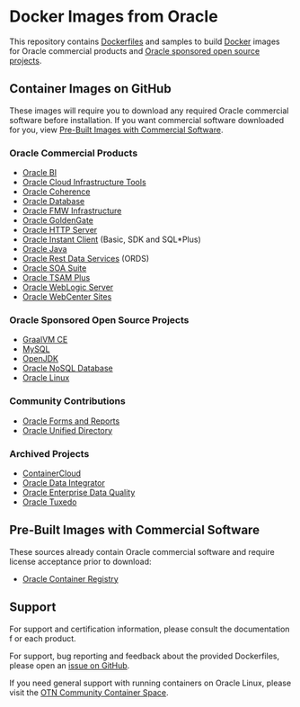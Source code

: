 # Docker Images from Oracle

This repository contains [Dockerfiles](https://docs.docker.com/engine/reference/builder/)
and samples to build [Docker](https://www.docker.com/what-docker) images for
Oracle commercial products and [Oracle sponsored open source projects](https://oss.oracle.com).

## Container Images on GitHub

These images will require you to download any required Oracle commercial
software before installation. If you want commercial software downloaded for you,
 view [Pre-Built Images with Commercial Software](#pre-built-images-with-commercial-software).

### Oracle Commercial Products

- [Oracle BI](/OracleBI)
- [Oracle Cloud Infrastructure Tools](/OracleCloudInfrastructure)
- [Oracle Coherence](/OracleCoherence)
- [Oracle Database](/OracleDatabase)
- [Oracle FMW Infrastructure](/OracleFMWInfrastructure)
- [Oracle GoldenGate](/OracleGoldenGate)
- [Oracle HTTP Server](/OracleHTTPServer)
- [Oracle Instant Client](/OracleInstantClient) (Basic, SDK and SQL*Plus)
- [Oracle Java](/OracleJava)
- [Oracle Rest Data Services](OracleRestDataServices) (ORDS)
- [Oracle SOA Suite](/OracleSOASuite)
- [Oracle TSAM Plus](/OracleTuxedo/tsam)
- [Oracle WebLogic Server](/OracleWebLogic)
- [Oracle WebCenter Sites](/OracleWebCenterSites)

### Oracle Sponsored Open Source Projects

- [GraalVM CE](/GraalVM)
- [MySQL](https://github.com/mysql/mysql-docker)
- [OpenJDK](/OpenJDK)
- [Oracle NoSQL Database](/NoSQL)
- [Oracle Linux](https://github.com/oracle/container-images)

### Community Contributions

- [Oracle Forms and Reports](https://github.com/oracle/docker-images/issues/212)
- [Oracle Unified Directory](Contrib/OracleUnifiedDirectory/)

### Archived Projects

- [ContainerCloud](/Archive/ContainerCloud)
- [Oracle Data Integrator](/Archive/OracleDataIntegrator)
- [Oracle Enterprise Data Quality](/Archive/OracleEDQ)
- [Oracle Tuxedo](/Archive/OracleTuxedo)

## Pre-Built Images with Commercial Software

These sources already contain Oracle commercial software and require license
acceptance prior to download:

- [Oracle Container Registry](https://container-registry.oracle.com)

## Support

For support and certification information, please consult the documentation f
or each product.

For support, bug reporting and feedback about the provided Dockerfiles, please
open an [issue on GitHub](https://github.com/oracle/docker-images/issues).

If you need general support with running containers on Oracle Linux, please
visit the [OTN Community Container Space](https://community.oracle.com/community/server_&_storage_systems/containers).
